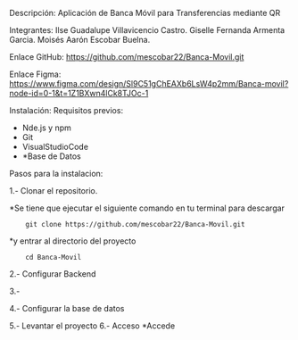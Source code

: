 Descripción:
Aplicación de Banca Móvil para Transferencias mediante QR

Integrantes:
Ilse Guadalupe Villavicencio Castro.
Giselle Fernanda Armenta Garcia.
Moisés Aarón Escobar Buelna.

Enlace GitHub: 
https://github.com/mescobar22/Banca-Movil.git

Enlace Figma: https://www.figma.com/design/Sl9C51gChEAXb6LsW4p2mm/Banca-movil?node-id=0-1&t=1Z1BXwn4lCk8TJOc-1

Instalación:
Requisitos previos:
* Nde.js y npm
* Git
* VisualStudioCode
* *Base de Datos

Pasos para la instalacion:

1.- Clonar el repositorio.

   *Se tiene que ejecutar el siguiente comando en tu terminal para descargar 
        
        git clone https://github.com/mescobar22/Banca-Movil.git
        
   *y entrar al directorio del proyecto
       
        cd Banca-Movil
        
2.- Configurar Backend

3.- 

4.- Configurar la base de datos

5.- Levantar el proyecto
6.- Acceso
  *Accede

